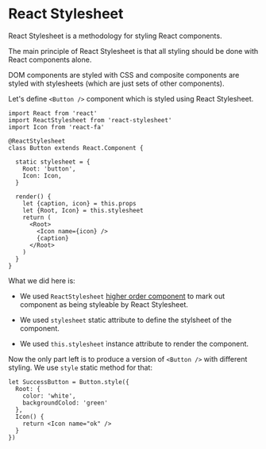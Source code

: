 React Stylesheet
================

React Stylesheet is a methodology for styling React components.

The main principle of React Stylesheet is that all styling should be done with
React components alone.

DOM components are styled with CSS and composite components are styled with
stylesheets (which are just sets of other components).

Let's define `<Button />` component which is styled using React Stylesheet.

    import React from 'react'
    import ReactStylesheet from 'react-stylesheet'
    import Icon from 'react-fa'

    @ReactStylesheet
    class Button extends React.Component {

      static stylesheet = {
        Root: 'button',
        Icon: Icon,
      }

      render() {
        let {caption, icon} = this.props
        let {Root, Icon} = this.stylesheet
        return (
          <Root>
            <Icon name={icon} />
            {caption}
          </Root>
        )
      }
    }

What we did here is:

* We used `ReactStylesheet` [higher order component][] to mark out component as
  being styleable by React Stylesheet.

* We used `stylesheet` static attribute to define the stylsheet of the
  component.

* We used `this.stylesheet` instance attribute to render the component.

Now the only part left is to produce a version of `<Button />` with different
styling. We use `style` static method for that:

    let SuccessButton = Button.style({
      Root: {
        color: 'white',
        backgroundColod: 'green'
      },
      Icon() {
        return <Icon name="ok" />
      }
    })

[higher order component]: https://gist.github.com/sebmarkbage/ef0bf1f338a7182b6775
[react-fa]: https://github.com/andreypopp/react-fa
